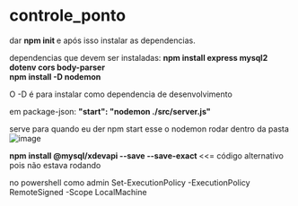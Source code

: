 # controle_ponto
dar <strong> npm init </strong> e após isso instalar as dependencias.

dependencias que devem ser instaladas: <strong> npm install express mysql2 dotenv cors body-parser </strong>  
<strong> npm install -D nodemon </strong>   

O -D é para instalar como dependencia de desenvolvimento  

em package-json:  <strong>"start": "nodemon ./src/server.js" </strong>    

serve para quando eu der npm start esse o nodemon rodar dentro da pasta 
![image](https://user-images.githubusercontent.com/107569856/222871219-101e0499-fbbf-4547-acd5-c028e98df5a7.png)

<strong>npm install @mysql/xdevapi --save --save-exact  </strong>   <<= código alternativo pois não estava rodando

no powershell como admin Set-ExecutionPolicy -ExecutionPolicy RemoteSigned -Scope LocalMachine






